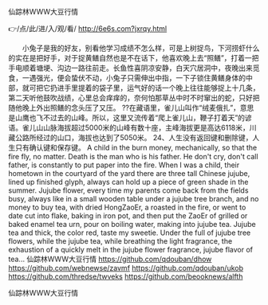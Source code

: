 
仙踪林WWW大豆行情




👉/点/此/进/入/观/看/ http://6e6s.com?jxrqy.html




　　小兔子是我的好友，别看他学习成绩不怎么样，可是上树捉鸟，下河捞虾什么的实在是把好手，对于捉黄鳝自然也是不在话下，他喜欢晚上去“照鳝”，打着一把手电顺着塘埂、沟边一路往前走。长鱼性喜阴凉安静，白天穴居洞中，夜晚出来觅食，一遇强光，便会蛰伏不动，小兔子只需伸出中指，一下子锁住黄鳝身体的中部，就可把它扔进手里提着的袋子里，运气好的话一个晚上往往能够捉上十几条，第二天听他鼓吹战绩，心里总会痒痒的，奈何怕那草丛中时不时窜出的蛇，只好把随他晚上外出照鳝的念头压了又压。
??在藏语里，雀儿山叫作“绒麦俄扎”，意思是山鹰也飞不过去的山峰。所以，这里又流传着“爬上雀儿山，鞭子打着天”的谚语。雀儿山山脉海拔超过5000米的山峰有数十座，主峰海拔更是高达6118米，川藏公路所经过的山口，海拔也达到了5050米。
	24、人生没有返回键和删除键，人生只有确认键和保存键。
A child in the burn money, mechanically, so that the fire fly, no matter.
Death is the man who is his father.
He don't cry, don't call father, is constantly to put paper into the fire.
When I was a child, their hometown in the courtyard of the yard there are three tall Chinese jujube, lined up finished glyph, always can hold up a piece of green shade in the summer.
Jujube flower, every time my parents come back from the fields busy, always like in a small wooden table under a jujube tree branch, and no money to buy tea, with dried HongZaoEr, a roasted in the fire, or went to date cut into flake, baking in iron pot, and then put the ZaoEr of grilled or baked enamel tea urn, pour on boiling water, making into jujube tea.
Jujube tea and thick, the color red, taste my sweetie.
Under the full of jujube tree flowers, while the jujube tea, while breathing the light fragrance, the exhaustion of a quickly melt in the jujube flower fragrance, jujube flavor of tea...
仙踪林WWW大豆行情 https://github.com/qdouban/dhow
https://github.com/webnewse/zavmf
https://github.com/qdouban/ukob
https://github.com/thredse/twveks
https://github.com/beooknews/alfth





仙踪林WWW大豆行情
